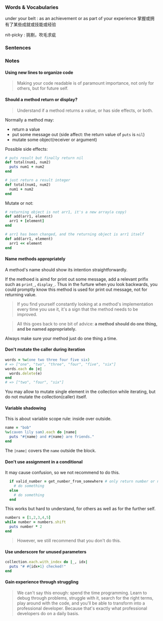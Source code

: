 ### Words & Vocabularies

under your belt :  as an achievement or as part of your experience
掌握或拥有了某些成就或技能或经验

nit-picky : 挑剔，吹毛求疵


### Sentences

### Notes

#### Using new lines to organize code

> Making your code readable is of paramount importance, not only for others, but for future self.

#### Should a method return or display?

> Understand if a method returns a value, or has side effects, or both.

Normally a method may:
- return a value
- put some message out (side affect: the return value of `puts` is `nil`)
- mutate some object(receiver or argument)

Possible side effects:

```ruby
# puts result but finally return nil
def total(num1, num2)
  puts num1 + num2
end

# just return a result integer
def total(num1, num2)
  num1 + num2
end
```

Mutate or not:

```ruby
# returning object is not arr1, it's a new array(a copy)
def add(arr1, element)
  arr1 + [element]
end

# arr1 has been changed, and the returning object is arr1 itself
def add(arr1, element)
  arr1 << element
end
```

#### Name methods appropriately

A method's name should show its intention straightforwardly.

If the methoed is aimd for print out some message, add a relevant prifix such as `print_`, `display_`. Thus in the furture when you look backwards, you could promptly know this method is used for print out message, not for returning value.

> If you find yourself constantly looking at a method's implementation every time you use it, it's a sign that the method needs to be improved.

> All this goes back to one bit of advice: **a method should do one thing, and be named appropriately.**

Always make sure your method just do one thing a time.

#### Don't mutate the caller during iteration

```ruby
words = %w(one two three four five six)
# => ["one", "two", "three", "four", "five", "six"]
words.each do |e|
  words.delete(e)
end
# => ["two", "four", "six"]
```

You may allow to mutate single element in the collection while iterating, but do not mutate the collection(caller) itself.

#### Variable shadowing

This is about variable scope rule: inside over outside.

```ruby
name = "bob"
%w(caven lily sam).each do |name|
  puts "#{name} and #{name} are friends."
end
```

The `|name|` covers the `name` outside the block.

#### Don't use assignment in a conditional

It may cause confusion, so we not recommend to do this.

```ruby
  if valid_number = get_number_from_somewhere # only return number or nil
    # do something
  else
    # do something
  end
```

This works but hard to understand, for others as well as for the further self.

```ruby
numbers = [1,2,3,4,5]
while number = numbers.shift
  puts number * 2
end
```

> However, we still recommend that you don't do this.

#### Use underscore for unused parameters

```ruby
collection.each.with_index do |_, idx|
  puts "# #{idx+1} checked!"
end
```

#### Gain experience through struggling

> We can't say this enough: spend the time programming. Learn to debug through problems, struggle with it, search for the right terms, play around with the code, and you'll be able to transform into a professional developer. Because that's exactly what professional developers do on a daily basis.
